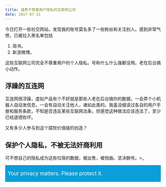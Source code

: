 ```yaml
---
title: 谴责不尊重用户隐私的互联网公司
date: 2017-07-31
---
```


今日打开一些社交网站，发现我的账号莫名多了一些粉丝和关注别人。感到非常气愤，已被拉入黑名单包括

1. 简书。
2. 新浪微博。

这些互联网公司完全不尊重用户的个人隐私。号称什么什么强都没用。老在后台搞小动作。

## 浮躁的互连网

互连网很浮躁，虚拟产品有个不好就是那些人老在后台搞你的数据。一会弄个小机器人自动发信息，一会有自动关注他人，诸如此类的。我虽没细读过各自的用户手册和服务条款，不知是否违反某些互联网法条，但感觉这种做法应该违法了，至少已经道德败坏。

又有多少人参与到这个腐败价值链的创造？

## 保护个人隐私，不被无法奸商利用

可不想自己的隐私成为这些垃圾的数据，被出售，被扭曲。坚决删号。>_

<div style="font-size: 1.2em; color: white; background: #0b9edb; padding: 1em .5em;">Your privacy matters. Please protect it.</div>
